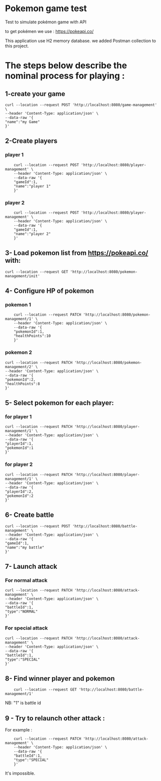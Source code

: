 # Pokemon game test

Test to simulate pokémon game with API

to get pokémen we use :  https://pokeapi.co/

This application use H2 memory database.
we added Postman collection to this project.

#  The steps below describe the nominal process for playing :

## 1-create your game 
    curl --location --request POST 'http://localhost:8080/game-management' \
    --header 'Content-Type: application/json' \
    --data-raw '{
    "name":"my Game"
    }'

## 2-Create players
  ### player 1
        curl --location --request POST 'http://localhost:8080/player-management' \
        --header 'Content-Type: application/json' \
        --data-raw '{
        "gameId":1,
        "name":"player 1"
        }'

  ### player 2
        curl --location --request POST 'http://localhost:8080/player-management' \
        --header 'Content-Type: application/json' \
        --data-raw '{
        "gameId":1,
        "name":"player 2"
        }'

## 3- Load pokemon list from https://pokeapi.co/ with:
    curl --location --request GET 'http://localhost:8080/pokemon-management/init'

## 4- Configure HP of pokemon
### pokemon 1
        curl --location --request PATCH 'http://localhost:8080/pokemon-management/1' \
        --header 'Content-Type: application/json' \
        --data-raw '{
        "pokemonId":1,
        "healthPoints":10
        }'
### pokemon 2
    curl --location --request PATCH 'http://localhost:8080/pokemon-management/2' \
    --header 'Content-Type: application/json' \
    --data-raw '{
    "pokemonId":2,
    "healthPoints":8
    }'

## 5- Select pokemon for each player:

### for player 1
    curl --location --request PATCH 'http://localhost:8080/player-management/1' \
    --header 'Content-Type: application/json' \
    --data-raw '{
    "playerId":1,
    "pokemonId":1
    }'
### for player 2

    curl --location --request PATCH 'http://localhost:8080/player-management/1' \
    --header 'Content-Type: application/json' \
    --data-raw '{
    "playerId":2,
    "pokemonId":2
    }'
## 6- Create battle 
    curl --location --request POST 'http://localhost:8080/battle-management' \
    --header 'Content-Type: application/json' \
    --data-raw '{
    "gameId":1,
    "name":"my battle"
    }'

## 7- Launch attack

### For normal attack
    curl --location --request PATCH 'http://localhost:8080/attack-management' \
    --header 'Content-Type: application/json' \
    --data-raw '{
    "battleId":1,
    "type":"NORMAL"
    }'
### For special attack
    curl --location --request PATCH 'http://localhost:8080/attack-management' \
    --header 'Content-Type: application/json' \
    --data-raw '{
    "battleId":1,
    "type":"SPECIAL"
    }'

## 8- Find winner player and pokemon
        curl --location --request GET 'http://localhost:8080/battle-management/1'

NB: "1" is battle id

## 9 - Try to relaunch other attack :
For example :

        curl --location --request PATCH 'http://localhost:8080/attack-management' \
        --header 'Content-Type: application/json' \
        --data-raw '{
        "battleId":1,
        "type":"SPECIAL"
        }'
It's impossible.
